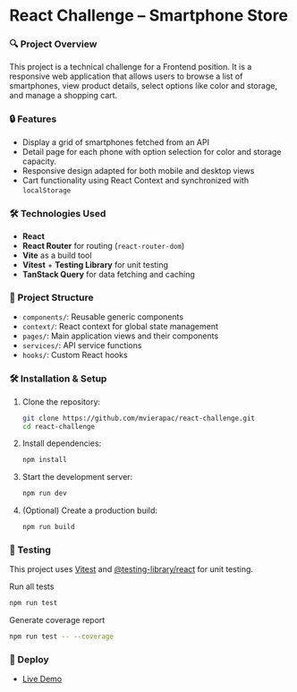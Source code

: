 # React Challenge – Smartphone Store

### 🔍 Project Overview

This project is a technical challenge for a Frontend position. It is a responsive web application that allows users to browse a list of smartphones, view product details, select options like color and storage, and manage a shopping cart.

### 🔒 Features

- Display a grid of smartphones fetched from an API
- Detail page for each phone with option selection for color and storage capacity.
- Responsive design adapted for both mobile and desktop views
- Cart functionality using React Context and synchronized with `localStorage`

### 🛠️ Technologies Used

- **React**
- **React Router** for routing (`react-router-dom`)
- **Vite** as a build tool
- **Vitest** + **Testing Library** for unit testing
- **TanStack Query** for data fetching and caching

### 📁 Project Structure

- `components/`: Reusable generic components
- `context/`: React context for global state management
- `pages/`: Main application views and their components
- `services/`: API service functions
- `hooks/`: Custom React hooks

### 🛠️ Installation & Setup

1. Clone the repository:
   ```bash
   git clone https://github.com/mvierapac/react-challenge.git
   cd react-challenge
   ```
   
2. Install dependencies:

   ```sh
   npm install
   ```

3. Start the development server:

   ```sh
   npm run dev
   ```
4. (Optional) Create a production build:

   ```bash
   npm run build
   ```

### 🧪 Testing

This project uses [Vitest](https://vitest.dev/) and [@testing-library/react](https://testing-library.com/docs/react-testing-library/intro/) for unit testing.

Run all tests

```bash
npm run test
```

Generate coverage report

```bash
npm run test -- --coverage
```

### 🚀 Deploy

- [Live Demo](https://react-challenge-zara.vercel.app/)
